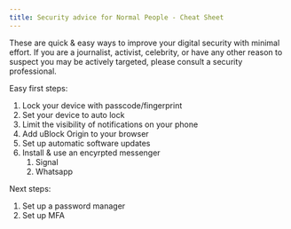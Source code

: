 ```yaml
---
title: Security advice for Normal People - Cheat Sheet
---
```


These are quick & easy ways to improve your digital security with minimal effort. If you are a journalist, activist, celebrity, or have any other reason to suspect you may be actively targeted, please consult a security professional.

Easy first steps:
1. Lock your device with passcode/fingerprint
1. Set your device to auto lock
1. Limit the visibility of notifications on your phone
1. Add uBlock Origin to your browser
1. Set up automatic software updates
1. Install & use an encyrpted messenger
    1. Signal
    1. Whatsapp

Next steps:
1. Set up a password manager
1. Set up MFA



